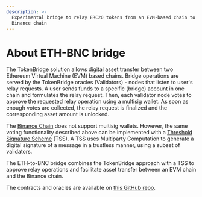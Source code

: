 ```yaml
---
description: >-
  Experimental bridge to relay ERC20 tokens from an EVM-based chain to the
  Binance chain
---
```


# About ETH-BNC bridge

The TokenBridge solution allows digital asset transfer between two Ethereum Virtual Machine \(EVM\) based chains. Bridge operations are served by the TokenBridge oracles \(Validators\) - nodes that listen to user's relay requests. A user sends funds to a specific \(bridge\) account in one chain and formulates the relay request. Then, each validator node votes to approve the requested relay operation using a multisig wallet. As soon as enough votes are collected, the relay request is finalized and the corresponding asset amount is unlocked.

The [Binance Chain](https://docs.binance.org/) does not support multisig wallets. However, the same voting functionality described above can be implemented with a [Threshold Signature Scheme](https://zengo.com/implementing-open-source-tss-to-binance-coin-bnb/) \(TSS\). A TSS uses Multiparty Computation to generate a digital signature of a message in a trustless manner, using a subset of validators.

The ETH-to-BNC bridge combines the TokenBridge approach with a TSS to approve relay operations and facilitate asset transfer between an EVM chain and the Binance chain.

The contracts and oracles are available on [this GitHub repo](https://github.com/poanetwork/eth-to-bnc-bridge).

